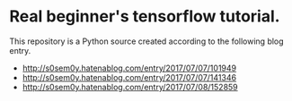 # Real beginner's tensorflow tutorial.

This repository is a Python source created according to the following blog entry.

* http://s0sem0y.hatenablog.com/entry/2017/07/07/101949
* http://s0sem0y.hatenablog.com/entry/2017/07/07/141346
* http://s0sem0y.hatenablog.com/entry/2017/07/08/152859


